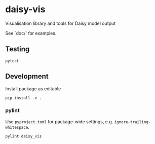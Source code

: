 # daisy-vis
Visualisation library and tools for Daisy model output

See `doc/' for examples.

## Testing

    pytest

## Development
Install package as editable

    pip install -e .
	
### pylint
Use `pyproject.toml` for package-wide settings, e.g. `ignore-trailing-whitespace`.

	pylint daisy_vis
	

	


